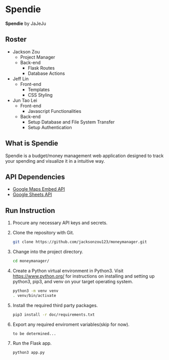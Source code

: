 # Spendie

**Spendie** by JaJeJu

## Roster

* Jackson Zou
  * Project Manager
  * Back-end
    * Flask Routes
    * Database Actions
* Jeff Lin
  * Front-end
    * Templates
    * CSS Styling
* Jun Tao Lei
  * Front-end
    * Javascript Functionalities
  * Back-end
    * Setup Database and File System Transfer
    * Setup Authentication

## What is Spendie

Spendie is a budget/money management web application designed to track your spending and visualize it in a intuitive way.

## API Dependencies

* [Google Maps Embed API](./blob/master/doc/api_googlemapsembed.pdf)
* [Google Sheets API](./blob/master/doc/api_googlesheets.pdf)

## Run Instruction

1. Procure any necessary API keys and secrets.
2. Clone the repository with Git.

   ```bash
   git clone https://github.com/jacksonzou123/moneymanager.git
   ```

3. Change into the project directory.

   ```bash
   cd moneymanager/
   ```

4. Create a Python virtual environment in Python3. Visit <https://www.python.org/> for instructions on installing and setting up python3, pip3, and venv on your target operating system.

   ```bash
   python3 -m venv venv
   . venv/bin/activate
   ```

5. Install the required third party packages.

   ```bash
   pip3 install -r doc/requirements.txt
   ```

6. Export any required enviroment variables(skip for now).

   ```bash
   to be determined...
   ```

7. Run the Flask app.

   ```bash
   python3 app.py
   ```
